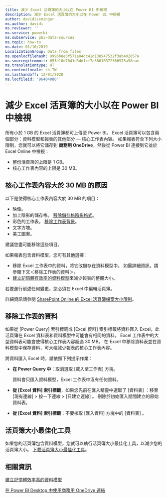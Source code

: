 ```yaml
---
title: 減少 Excel 活頁簿的大小以在 Power BI 中檢視
description: 減少 Excel 活頁簿的大小以在 Power BI 中檢視
author: davidiseminger
ms.author: davidi
ms.reviewer: ''
ms.service: powerbi
ms.subservice: pbi-data-sources
ms.topic: how-to
ms.date: 01/10/2019
LocalizationGroup: Data from files
ms.openlocfilehash: 9996b8e3f571a04dc41d138947532f3ab402057a
ms.sourcegitcommit: 653e18d7041d3dd1cf7a38010372366975a98eae
ms.translationtype: HT
ms.contentlocale: zh-TW
ms.lasthandoff: 12/01/2020
ms.locfileid: "96404080"
---
```

# <a name="reduce-the-size-of-an-excel-workbook-to-view-it-in-power-bi"></a>減少 Excel 活頁簿的大小以在 Power BI 中檢視
所有小於 1 GB 的 Excel 活頁簿都可上傳至 Power BI。 Excel 活頁簿可以包含兩個部分：資料模型和報表的其他部分 — 核心工作表內容。 如果報表符合下列大小限制，您就可以將它儲存到 **商務用 OneDrive**，然後從 Power BI 連接到它並於 Excel Online 中檢視：

* 整份活頁簿的上限是 1 GB。
* 核心工作表內容的上限是 30 MB。

## <a name="what-makes-core-worksheet-contents-larger-than-30-mb"></a>核心工作表內容大於 30 MB 的原因
以下是使得核心工作表內容大於 30 MB 的項目：

* 映像。
* 加上陰影的儲存格。 [移除儲存格陰影格式](https://support.office.com/article/Add-or-change-the-background-color-of-cells-ac10f131-b847-428f-b656-d65375fb815e)。
* 彩色的工作表。 [移除工作表背景](https://support.office.com/article/add-or-remove-a-sheet-background-3577a762-8450-4556-96a2-cc265abc00a8)。
* 文字方塊。
* 美工圖案。

建議您盡可能移除這些項目。 

如果報表包含資料模型，您可有其他選擇： 

* 移除 Excel 工作表中的資料，將它改儲存在資料模型中。 如需詳細資訊，請參閱下文＜移除工作表的資料＞。 
* [建立記憶體有效率的資料模型](https://support.office.com/article/Create-a-memory-efficient-Data-Model-using-Excel-2013-and-the-Power-Pivot-add-in-951c73a9-21c4-46ab-9f5e-14a2833b6a70)來減少報表的整體大小。

若要進行前述任何變更，您必須在 Excel 中編輯活頁簿。

詳細資訊請參閱 [SharePoint Online 的 Excel 活頁簿檔案大小限制](https://support.office.com/article/File-size-limits-for-workbooks-in-SharePoint-Online-9e5bc6f8-018f-415a-b890-5452687b325e)。

## <a name="remove-data-from-worksheets"></a>移除工作表的資料
如果從 [Power Query] 索引標籤或 [Excel 資料] 索引標籤將資料匯入 Excel，此活頁簿在 Excel 資料表和資料模型中可能會有相同的資料。 Excel 工作表中的大型資料表可能會使得核心工作表內容超過 30 MB。 在 Excel 中移除資料表並在資料模型中保存資料，可大幅減少報表的核心工作表內容。 

將資料匯入 Excel 時，請依照下列提示作業：

* **在 Power Query 中**：取消選取 [載入至工作表]  方塊。
  
  資料會只匯入資料模型，Excel 工作表中沒有任何資料。
* **從 [Excel 資料] 索引標籤**，如果您先前在匯入精靈中選取了 [資料表]  ：移至 [現有連線]  \> 按一下連線 \> [只建立連線]  。 刪除於初始匯入期間建立的原始資料表。
* **從 [Excel 資料] 索引標籤**：不要核取 [匯入資料]  方塊中的 [資料表]  。

## <a name="workbook-size-optimizer"></a>活頁簿大小最佳化工具
如果您的活頁簿包含資料模型，您就可以執行活頁簿大小最佳化工具，以減少您的活頁簿大小。 [下載活頁簿大小最佳化工具](https://www.microsoft.com/download/details.aspx?id=38793)。

## <a name="related-info"></a>相關資訊
[建立記憶體效率高的資料模型](https://support.office.com/article/Create-a-memory-efficient-Data-Model-using-Excel-2013-and-the-Power-Pivot-add-in-951c73a9-21c4-46ab-9f5e-14a2833b6a70)

[在 Power BI Desktop 中使用商務用 OneDrive 連結](desktop-use-onedrive-business-links.md)

